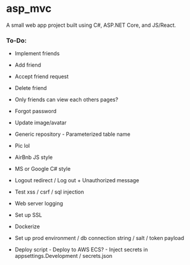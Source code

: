 # asp_mvc

A small web app project built using C#, ASP.NET Core, and JS/React.

### **To-Do**:
* Implement friends
* Add friend
* Accept friend request
* Delete friend 
* Only friends can view each others pages?
* Forgot password
* Update image/avatar
* Generic repository - Parameterized table name
* Pic lol
* AirBnb JS style
* MS or Google C# style

* Logout redirect / Log out + Unauthorized message

* Test xss / csrf / sql injection
* Web server logging

* Set up SSL
* Dockerize
* Set up prod environment / db connection string / salt / token payload
* Deploy script - Deploy to AWS ECS? - Inject secrets in appsettings.Development / secrets.json
